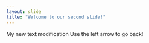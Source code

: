 ```yaml
---
layout: slide
title: "Welcome to our second slide!"
---
```

My new text modification
Use the left arrow to go back!
